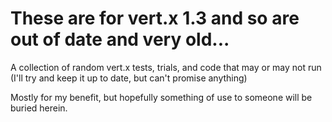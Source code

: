 # These are for vert.x 1.3 and so are out of date and very old...

A collection of random vert.x tests, trials, and code that may or may not run
(I'll try and keep it up to date, but can't promise anything)

Mostly for my benefit, but hopefully something of use to someone will be buried herein.
